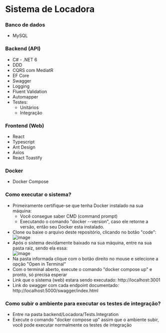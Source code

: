 # Sistema de Locadora

### Banco de dados
- MySQL

### Backend (API)
- C# - .NET 6 
- DDD
- CQRS com MediatR
- EF Core
- Swagger
- Logging
- Fluent Validation
- Automapper
- Testes:
  - Unitários
  - Integração
  
### Frontend (Web)
  - React
  - Typescript
  - Ant Design
  - Axios
  - React Toastify
  
### Docker
- Docker Compose

### Como executar o sistema?
  - Primeiramente certifique-se que tenha Docker instalado na sua máquina:
     - Você consegue saber CMD (command prompt)
     - Executando o comando "docker --version", caso ele retorne a versão, então seu Docker esta instalado.
  - Clone ou baixe o arquivo deste repositório, clicando no botão "code": <br />
    ![image](https://user-images.githubusercontent.com/60172584/176812897-4dbccf13-8173-4370-867f-ae773d6a4005.png)
  - Após o sistema devidamente baixado na sua máquina, entre na sua pasta raiz, sendo ela essa: <br />
    ![image](https://user-images.githubusercontent.com/60172584/176813296-9bae8f8d-482c-47c8-a032-da52bab00d17.png)
  - Na pasta informada clique com o botão direito no mouse e selecione a opção "Open in Terminal"
  - Com o terminal aberto, execute o comando "docker compose up" e pronto, só precisa esperar
  - Link que o sistema (web) estara sendo executado: http://localhost:3001
  - Link do swagger com cada endpoint documentado: http://localhost:5000/swagger/index.html

### Como subir o ambiente para executar os testes de integração?
 - Entre na pasta backend/Locadora/Tests.Integration
 - Execute o comando "docker compose up" assim que o ambiente subir, você pode executar normalmente os testes de integração
